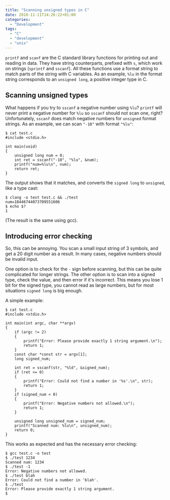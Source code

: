 ```yaml
---
title: "Scanning unsigned types in C"
date: 2018-11-11T14:26:22+01:00
categories:
  - "Development"
tags:
  - "C"
  - "development"
  - "unix"
---
```


`printf` and `scanf` are the C standard library functions for printing out and reading in data.
They have string counterparts, prefixed with `s`, which work on strings (`sprintf` and `sscanf`).
All these functions use a format string to match parts of the string with C variables.
As an example, `%lu` in the format string corresponds to an `unsigned long`, a positive integer type in C.

## Scanning unsigned types

What happens if you try to `sscanf` a negative number using `%lu`?
`printf` will never print a negative number for `%lu` so `sscanf` should not scan one, right?
Unfortunately, `sscanf` does match negative numbers for `unsigned` format strings.
As an example, we can scan `"-10"` with format `"%lu"`:

```
$ cat test.c
#include <stdio.h>

int main(void)
{
    unsigned long num = 0;
    int ret = sscanf("-10", "%lu", &num);
    printf("num=%lu\n", num);
    return ret;
}
```

The output shows that it matches, and converts the `signed long` to `unsigned`, like a type cast:

```
$ clang -o test test.c && ./test
num=18446744073709551606
$ echo $?
1
```

(The result is the same using gcc).

## Introducing error checking

So, this can be annoying.
You scan a small input string of 3 symbols, and get a 20 digit number as a result.
In many cases, negative numbers should be invalid input.

One option is to check for the `-` sign before scanning, but this can be quite complicated for longer strings.
The other option is to scan into a signed type, check the value, and then error if it's incorrect.
This means you lose 1 bit for the signed type, you cannot read as large numbers, but for most situations `signed long` is big enough.

A simple example:

```
$ cat test.c
#include <stdio.h>

int main(int argc, char **argv)
{
    if (argc != 2)
    {
        printf("Error: Please provide exactly 1 string argument.\n");
        return 1;
    }
    const char *const str = argv[1];
    long signed_num;

    int ret = sscanf(str, "%ld", &signed_num);
    if (ret <= 0)
    {
        printf("Error: Could not find a number in '%s'.\n", str);
        return 1;
    }
    if (signed_num < 0)
    {
        printf("Error: Negative numbers not allowed.\n");
        return 1;
    }

    unsigned long unsigned_num = signed_num;
    printf("Scanned num: %lu\n", unsigned_num);
    return 0;
}
```

This works as expected and has the necessary error checking:

```
$ gcc test.c -o test
$ ./test 1234
Scanned num: 1234
$ ./test -1
Error: Negative numbers not allowed.
$ ./test blah
Error: Could not find a number in 'blah'.
$ ./test
Error: Please provide exactly 1 string argument.
$
```
